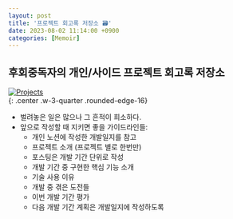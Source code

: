 ```yaml
---
layout: post
title: '프로젝트 회고록 저장소 🗃️'
date: 2023-08-02 11:14:00 +0900
categories: [Memoir]
---
```


## 후회중독자의 개인/사이드 프로젝트 회고록 저장소

[![Projects](https://i.postimg.cc/6QRGLQdz/image.png)](https://blog.anteater-lab.link/portfolio/#works-section)  
{: .center .w-3-quarter .rounded-edge-16}

- 벌려놓은 일은 많으나 그 흔적이 희소하다.
- 앞으로 작성할 때 지키면 좋을 가이드라인들:
  - 개인 노션에 작성한 개발일지를 참고
  - 프로젝트 소개 (프로젝트 별로 한번만)
  - 포스팅은 개발 기간 단위로 작성
  - 개발 기간 중 구현한 핵심 기능 소개
  - 기술 사용 이유
  - 개발 중 겪은 도전들
  - 이번 개발 기간 평가
  - 다음 개발 기간 계획은 개발일지에 작성하도록